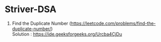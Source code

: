 # Striver-DSA

1. Find the Duplicate Number (https://leetcode.com/problems/find-the-duplicate-number/) </br>
Solution : https://ide.geeksforgeeks.org/Urcba4CjDu 
